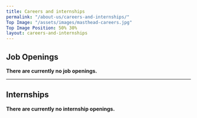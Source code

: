 ```yaml
---
title: Careers and internships
permalink: "/about-us/careers-and-internships/"
Top Image: "/assets/images/masthead-careers.jpg"
Top Image Position: 50% 30%
layout: careers-and-internships
---
```


## Job Openings

**There are currently no job openings.** 
 
---

## Internships

**There are currently no internship openings.**